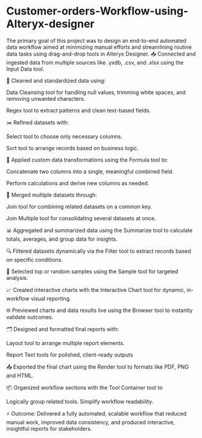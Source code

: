 # Customer-orders-Workflow-using-Alteryx-designer

The primary goal of this project was to design an end-to-end automated data workflow aimed at minimizing manual efforts and streamlining routine data tasks using drag-and-drop tools in Alteryx Designer.
📥 Connected and ingested data from multiple sources like .yxdb, .csv, and .xlsx using the Input Data tool.

🧽 Cleaned and standardized data using:

Data Cleansing tool for handling null values, trimming white spaces, and removing unwanted characters.

Regex tool to extract patterns and clean text-based fields.

✂️ Refined datasets with:

Select tool to choose only necessary columns.

Sort tool to arrange records based on business logic.

📝 Applied custom data transformations using the Formula tool to:

Concatenate two columns into a single, meaningful combined field.

Perform calculations and derive new columns as needed.

🔗 Merged multiple datasets through:

Join tool for combining related datasets on a common key.

Join Multiple tool for consolidating several datasets at once.

📊 Aggregated and summarized data using the Summarize tool to calculate totals, averages, and group data for insights.

🔍 Filtered datasets dynamically via the Filter tool to extract records based on specific conditions.

🎲 Selected top or random samples using the Sample tool for targeted analysis.

📈 Created interactive charts with the Interactive Chart tool for dynamic, in-workflow visual reporting.

🌐 Previewed charts and data results live using the Browser tool to instantly validate outcomes.

🗂️ Designed and formatted final reports with:

Layout tool to arrange multiple report elements.

Report Text tools for polished, client-ready outputs

📤 Exported the final chart using the Render tool to formats like PDF, PNG and HTML.

📦 Organized workflow sections with the Tool Container tool to

Logically group related tools.
Simplify workflow readability.

⚡ Outcome: Delivered a fully automated, scalable workflow that reduced manual work, improved data consistency, and produced interactive, insightful reports for stakeholders.
